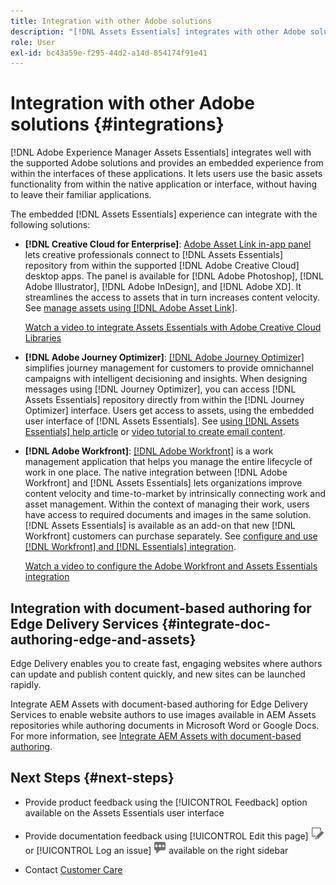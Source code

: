 ```yaml
---
title: Integration with other Adobe solutions
description: "[!DNL Assets Essentials] integrates with other Adobe solutions and provides an embedded experience from within the native application."
role: User
exl-id: bc43a59e-f295-44d2-a14d-854174f91e41
---
```

# Integration with other Adobe solutions {#integrations}

[!DNL Adobe Experience Manager Assets Essentials] integrates well with the supported Adobe solutions and provides an embedded experience from within the interfaces of these applications. It lets users use the basic assets functionality from within the native application or interface, without having to leave their familiar applications.

The embedded [!DNL Assets Essentials] experience can integrate with the following solutions:

* **[!DNL Creative Cloud for Enterprise]**: [Adobe Asset Link in-app panel](https://www.adobe.com/creativecloud/business/enterprise/adobe-asset-link.html) lets creative professionals connect to [!DNL Assets Essentials] repository from within the supported [!DNL Adobe Creative Cloud] desktop apps. The panel is available for [!DNL Adobe Photoshop], [!DNL Adobe Illustrator], [!DNL Adobe InDesign], and [!DNL Adobe XD]. It streamlines the access to assets that in turn increases content velocity. See [manage assets using [!DNL Adobe Asset Link]](https://helpx.adobe.com/enterprise/using/manage-assets-using-adobe-asset-link.html).

  [Watch a video to integrate Assets Essentials with Adobe Creative Cloud Libraries](https://experienceleague.adobe.com/docs/experience-manager-learn/assets-essentials/creative-cloud.html)

* **[!DNL Adobe Journey Optimizer]**: [[!DNL Adobe Journey Optimizer]](https://business.adobe.com/products/journey-optimizer/adobe-journey-optimizer.html) simplifies journey management for customers to provide omnichannel campaigns with intelligent decisioning and insights. When designing messages using [!DNL Journey Optimizer], you can access [!DNL Assets Essentials] repository directly from within the [!DNL Journey Optimizer] interface. Users get access to assets, using the embedded user interface of [!DNL Assets Essentials]. See [using [!DNL Assets Essentials] help article](https://experienceleague.adobe.com/docs/journey-optimizer/using/create-messages/assets-essentials.html) or [video tutorial to create email content](https://experienceleague.adobe.com/docs/journey-optimizer-learn/tutorials/create-messages/create-email-content-with-the-message-editor.html).  

* **[!DNL Adobe Workfront]**: [[!DNL Adobe Workfront]](https://www.workfront.com/) is a work management application that helps you manage the entire lifecycle of work in one place. The native integration between [!DNL Adobe Workfront] and [!DNL Assets Essentials] lets organizations improve content velocity and time-to-market by intrinsically connecting work and asset management. Within the context of managing their work, users have access to required documents and images in the same solution. [!DNL Assets Essentials] is available as an add-on that new [!DNL Workfront] customers can purchase separately. See [configure and use [!DNL Workfront] and [!DNL Essentials] integration](https://one.workfront.com/s/document-item?bundleId=the-new-workfront-experience&topicId=Content%2FDocuments%2FAdobe_Workfront_for_Experience_Manager_Assets_Essentials%2F_workfront-for-aem-asset-essentials.htm).

  [Watch a video to configure the Adobe Workfront and Assets Essentials integration](https://experienceleague.adobe.com/docs/experience-manager-learn/assets-essentials/workfront/configure.html)

## Integration with document-based authoring for Edge Delivery Services {#integrate-doc-authoring-edge-and-assets}

Edge Delivery enables you to create fast, engaging websites where authors can update and publish content quickly, and new sites can be launched rapidly. 

Integrate AEM Assets with document-based authoring for Edge Delivery Services to enable website authors to use images available in AEM Assets repositories while authoring documents in Microsoft Word or Google Docs. For more information, see [Integrate AEM Assets with document-based authoring](https://experienceleague.adobe.com/docs/experience-manager-cloud-service/content/edge-delivery/using.html#integrate-assets-edge).

## Next Steps {#next-steps}

* Provide product feedback using the [!UICONTROL Feedback] option available on the Assets Essentials user interface

*  Provide documentation feedback using [!UICONTROL Edit this page] ![edit the page](assets/do-not-localize/edit-page.png) or [!UICONTROL Log an issue] ![create a GitHub issue](assets/do-not-localize/github-issue.png) available on the right sidebar

* Contact [Customer Care](https://experienceleague.adobe.com/?support-solution=General#support)

<!-- TBD: Hiding this link till GA. Do not even include the beta mention as discussed with Greg. Beta is done with customers selected by the Accounts team. It is not an open Beta program. At GA, document this.

* **[[!DNL Creative Cloud Libraries]**: This integration will be made available in the future.

* **[[!DNL Adobe Studio]]**: This integration will be made available in the future.
-->

